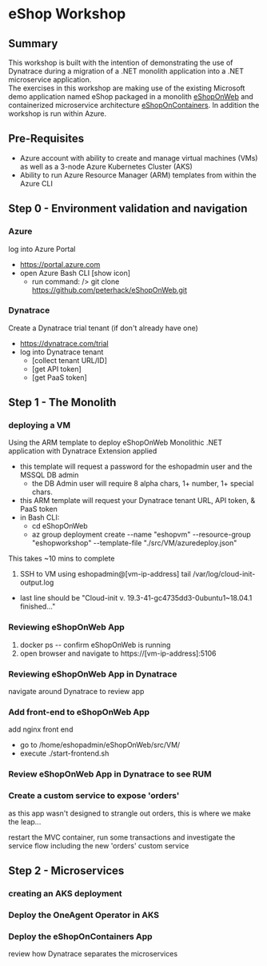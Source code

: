 # eShop Workshop
## Summary
This workshop is built with the intention of demonstrating the use of Dynatrace during a migration of a .NET monolith application into a .NET microservice application.  
The exercises in this workshop are making use of the existing Microsoft demo application named eShop packaged in a monolith [eShopOnWeb](https://github.com/peterhack/eShopOnWeb/) and containerized microservice architecture [eShopOnContainers](https://github.com/peterhack/eShopOnContainers/).  In addition the workshop is run within Azure.  
## Pre-Requisites
- Azure account with ability to create and manage virtual machines (VMs) as well as a 3-node Azure Kubernetes Cluster (AKS)
- Ability to run Azure Resource Manager (ARM) templates from within the Azure CLI

## Step 0 - Environment validation and navigation
### Azure
log into Azure Portal 
- https://portal.azure.com
- open Azure Bash CLI [show icon]
  - run command: /> git clone https://github.com/peterhack/eShopOnWeb.git
### Dynatrace
Create a Dynatrace trial tenant (if don't already have one)
- https://dynatrace.com/trial
- log into Dynatrace tenant
  - [collect tenant URL/ID]
  - [get API token]
  - [get PaaS token]
## Step 1 - The Monolith
### deploying a VM
Using the ARM template to deploy eShopOnWeb Monolithic .NET application with Dynatrace Extension applied
- this template will request a password for the eshopadmin user and the MSSQL DB admin
  - the DB Admin user will require 8 alpha chars, 1+ number, 1+ special chars.
- this ARM template will request your Dynatrace tenant URL, API token, & PaaS token
- in Bash CLI:
  - cd eShopOnWeb
  - az group deployment create --name "eshopvm" --resource-group "eshopworkshop" --template-file "./src/VM/azuredeploy.json"

This takes ~10 mins to complete

1. SSH to VM using eshopadmin@[vm-ip-address]
tail /var/log/cloud-init-output.log 
- last line should be
"Cloud-init v. 19.3-41-gc4735dd3-0ubuntu1~18.04.1 finished..."

### Reviewing eShopOnWeb App
1. docker ps -- confirm eShopOnWeb is running
1. open browser and navigate to https://[vm-ip-address]:5106

### Reviewing eShopOnWeb App in Dynatrace
navigate around Dynatrace to review app

### Add front-end to eShopOnWeb App
add nginx front end
- go to /home/eshopadmin/eShopOnWeb/src/VM/
- execute ./start-frontend.sh

### Review eShopOnWeb App in Dynatrace to see RUM

### Create a custom service to expose 'orders'
as this app wasn't designed to strangle out orders, this is where we make the leap... 

restart the MVC container, run some transactions and investigate the service flow including the new 'orders' custom service

## Step 2 - Microservices
### creating an AKS deployment

### Deploy the OneAgent Operator in AKS

### Deploy the eShopOnContainers App
review how Dynatrace separates the microservices



